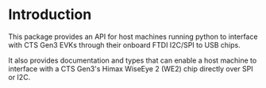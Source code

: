 # Introduction

This package provides an API for host machines running python to interface with CTS Gen3 EVKs through their onboard FTDI I2C/SPI to USB chips.

It also provides documentation and types that can enable a host machine to interface with a CTS Gen3's Himax WiseEye 2 (WE2) chip directly over SPI or I2C.
